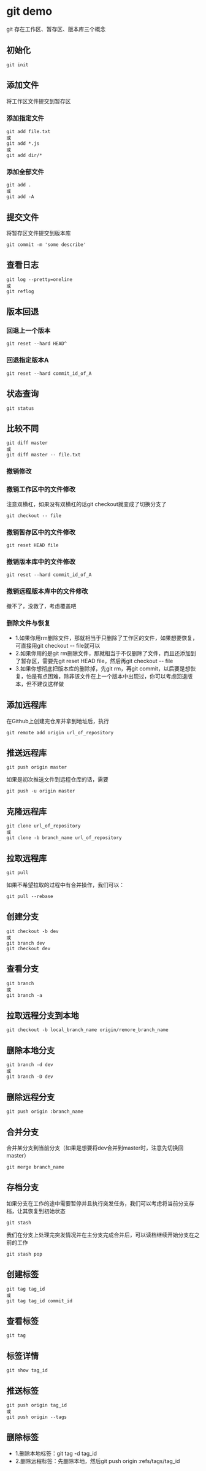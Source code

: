 # git demo
git 存在工作区、暂存区、版本库三个概念

## 初始化
```git
git init
```

## 添加文件
将工作区文件提交到暂存区

### 添加指定文件
```git
git add file.txt
或
git add *.js
或
git add dir/*
```

### 添加全部文件
```git
git add .
或
git add -A
```

## 提交文件
将暂存区文件提交到版本库
```git
git commit -m 'some describe'
```

## 查看日志
```git
git log --pretty=oneline
或
git reflog
```

## 版本回退
### 回退上一个版本
```git
git reset --hard HEAD^
```
### 回退指定版本A
```git
git reset --hard commit_id_of_A
```

## 状态查询
```git
git status
```

## 比较不同
```git 
git diff master
或
git diff master -- file.txt
```

### 撤销修改

### 撤销工作区中的文件修改
注意双横杠，如果没有双横杠的话git checkout就变成了切换分支了
```git
git checkout -- file
```

### 撤销暂存区中的文件修改
```git
git reset HEAD file
```

### 撤销版本库中的文件修改
```git
git reset --hard commit_id_of_A
```

### 撤销远程版本库中的文件修改
撤不了，没救了，考虑覆盖吧

### 删除文件与恢复
+ 1.如果你用rm删除文件，那就相当于只删除了工作区的文件，如果想要恢复，可直接用git checkout -- file就可以
+ 2.如果你用的是git rm删除文件，那就相当于不仅删除了文件，而且还添加到了暂存区，需要先git reset HEAD file，然后再git checkout -- file
+ 3.如果你想彻底把版本库的删除掉，先git rm，再git commit，以后要是想恢复，怕是有点困难，除非该文件在上一个版本中出现过，你可以考虑回退版本，但不建议这样做

## 添加远程库
在Github上创建完仓库并拿到地址后，执行
```git
git remote add origin url_of_repository
```

## 推送远程库
```git
git push origin master
```
如果是初次推送文件到远程仓库的话，需要
```git
git push -u origin master
```

## 克隆远程库
```git
git clone url_of_repository
或
git clone -b branch_name url_of_repository
```

## 拉取远程库
```git
git pull
```
如果不希望拉取的过程中有合并操作，我们可以：
```git
git pull --rebase
```

## 创建分支
```git
git checkout -b dev
或
git branch dev
git checkout dev
```

## 查看分支
```git
git branch
或
git branch -a
```

## 拉取远程分支到本地
```git
git checkout -b local_branch_name origin/remore_branch_name
```

## 删除本地分支
``` git
git branch -d dev
或
git branch -D dev
```

## 删除远程分支
``` git
git push origin :branch_name
```

## 合并分支
合并某分支到当前分支（如果是想要将dev合并到master时，注意先切换回master）
``` git
git merge branch_name
```

## 存档分支
如果分支在工作的途中需要暂停并且执行突发任务，我们可以考虑将当前分支存档，让其恢复到初始状态
```git
git stash
```
我们在分支上处理完突发情况并在主分支完成合并后，可以读档继续开始分支在之前的工作
```git
git stash pop
```

## 创建标签
```git
git tag tag_id
或
git tag tag_id commit_id
```

## 查看标签
```git
git tag
```

## 标签详情
```git
git show tag_id
```

## 推送标签
```git
git push origin tag_id
或
git push origin --tags
```

## 删除标签
+ 1.删除本地标签：git tag -d tag_id
+ 2.删除远程标签：先删除本地，然后git push origin :refs/tags/tag_id
